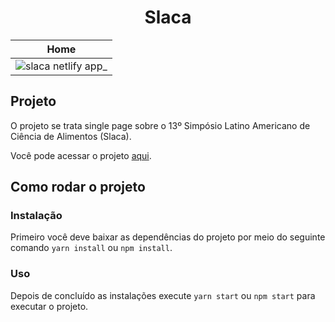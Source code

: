 <h1 align="center">Slaca</h1>

| Home |
|---------- |
|![slaca netlify app_](https://user-images.githubusercontent.com/38691922/122686142-1fbb8b80-d1e6-11eb-9669-02e0dbc1d7ee.png) |

<h2>Projeto</h2>

O projeto se trata single page sobre o 13º Simpósio Latino Americano de Ciência de Alimentos (Slaca).

Você pode acessar o projeto [aqui](https://slaca.netlify.app/).

<h2>Como rodar o projeto</h2>

<h3>Instalação</h3>

Primeiro você deve baixar as dependências do projeto por meio do seguinte comando ``` yarn install ``` ou ``` npm install ```.

<h3>Uso</h3>

Depois de concluído as instalações execute ``` yarn start ``` ou ``` npm start ``` para executar o projeto.

